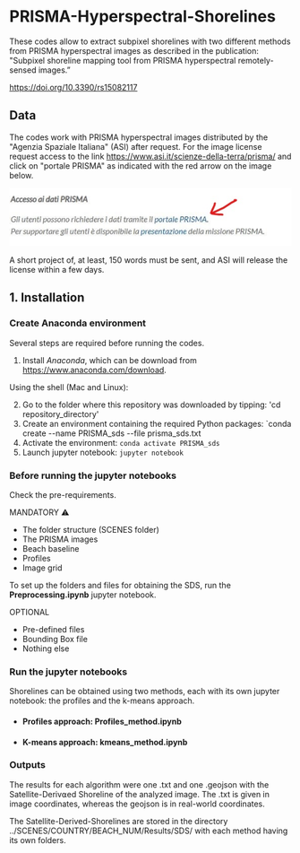 # PRISMA-Hyperspectral-Shorelines
These codes allow to extract subpixel shorelines with two different methods from PRISMA hyperspectral images as described in the publication: "Subpixel shoreline mapping tool from PRISMA hyperspectral remotely-sensed images.”

https://doi.org/10.3390/rs15082117

## Data

The codes work with PRISMA hyperspectral images distributed by the "Agenzia Spaziale Italiana" (ASI) after request. For the image license request access to the link https://www.asi.it/scienze-della-terra/prisma/ and click on "portale PRISMA" as indicated with the red arrow on the image below.

<img src="https://github.com/PaolaSouto/PRISMA-Hyperspectral-Shorelines/blob/main/imgs/AccessPrisma.jpg">

A short project of, at least, 150 words must be sent, and ASI will release the license within a few days. 

## 1. Installation

### Create Anaconda environment

Several steps are required before running the codes.

1. Install *Anaconda*, which can be download from https://www.anaconda.com/download.

Using the shell (Mac and Linux):

2. Go to the folder where this repository was downloaded by tipping: 'cd repository_directory'
3. Create an environment containing the required Python packages: `conda create --name PRISMA_sds --file prisma_sds.txt
4. Activate the environment: `conda activate PRISMA_sds`
5. Launch jupyter notebook: `jupyter notebook`

### Before running the jupyter notebooks

Check the pre-requirements.

MANDATORY :warning:

* The folder structure (SCENES folder)
* The PRISMA images 
* Beach baseline
* Profiles
* Image grid

To set up the folders and files for obtaining the SDS, run the **Preprocessing.ipynb** jupyter notebook.

OPTIONAL

* Pre-defined files
* Bounding Box file
* Nothing else

### Run the jupyter notebooks

Shorelines can be obtained using two methods, each with its own jupyter notebook: the profiles and the k-means approach.


* #### Profiles approach: Profiles_method.ipynb




* #### K-means approach: kmeans_method.ipynb




### Outputs

The results for each algorithm were one .txt and one .geojson with the Satellite-Deriv⍺ed Shoreline of the analyzed image. The .txt is given in image coordinates, whereas the geojson is in real-world coordinates.


The Satellite-Derived-Shorelines are stored in the directory ../SCENES/COUNTRY/BEACH_NUM/Results/SDS/ with each method having its own folders.



